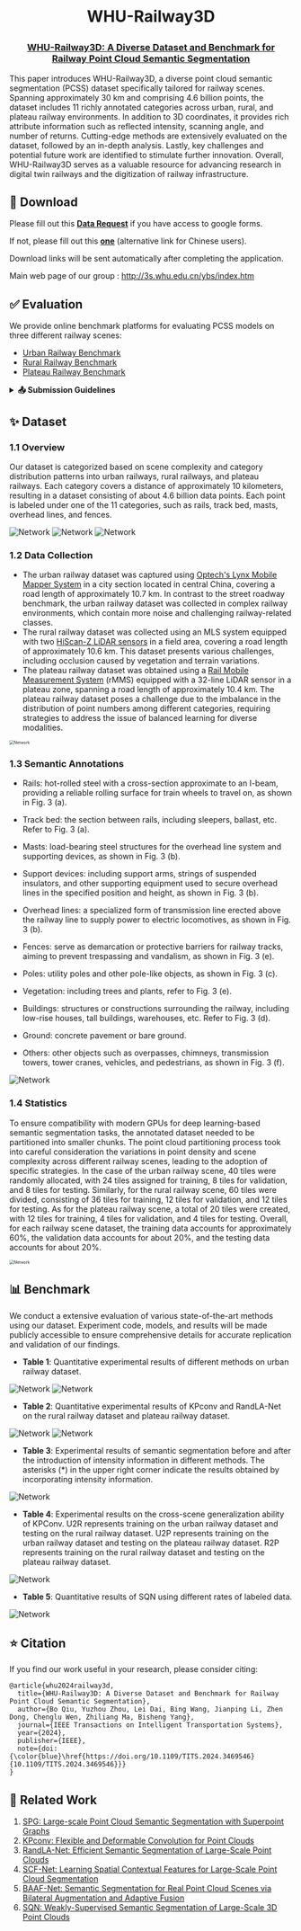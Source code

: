 <h1 align="center"> <p> WHU-Railway3D </p></h1>
<h3 align="center">
<a href="https://github.com/WHU-USI3DV/WHU-Railway3D/" target="_blank">WHU-Railway3D: A Diverse Dataset and Benchmark for Railway Point Cloud Semantic Segmentation</a>
</h3>

This paper introduces WHU-Railway3D, a diverse point cloud semantic segmentation (PCSS) dataset specifically tailored for railway scenes. Spanning approximately 30 km and comprising 4.6 billion points, the dataset includes 11 richly annotated categories across urban, rural, and plateau railway environments. In addition to 3D coordinates, it provides rich attribute information such as reflected intensity, scanning angle, and number of returns. Cutting-edge methods are extensively evaluated on the dataset, followed by an in-depth analysis. Lastly, key challenges and potential future work are identified to stimulate further innovation. Overall, WHU-Railway3D serves as a valuable resource for advancing research in digital twin railways and the digitization of railway infrastructure. 

## 📌 Download

Please fill out this [**Data Request**](https://forms.gle/HswKqzUWRuG4UQMZ6) if you have access to google forms. 

If not, please fill out this [**one**](https://wj.qq.com/s2/13387420/ac80) (alternative link for Chinese users). 

Download links will be sent automatically after completing the application.

Main web page of our group : http://3s.whu.edu.cn/ybs/index.htm

## ✅ Evaluation

We provide online benchmark platforms for evaluating PCSS models on three different railway scenes:

- [Urban Railway Benchmark](https://www.codabench.org/competitions/5138/)
- [Rural Railway Benchmark](https://www.codabench.org/competitions/5140/)
- [Plateau Railway Benchmark](https://www.codabench.org/competitions/5142/)

<details>
<summary><b>📤 Submission Guidelines</b></summary>

To evaluate your model:

1. Generate prediction files for the test set:
   - Each prediction file should be saved as a .npy file in uint8 format
   - File names must match the original ply file names (e.g., L5-1-M01-002.npy)
   - Each file contains per-point semantic predictions (one label per line)
   - Labels should be integers from 0-10 corresponding to the 11 classes

2. Create a submission zip file with the following structure:
   ```
   submission.zip
   ├── xxx.npy
   ├── xxx.npy
   ├── xxx.npy
   ├── xxx.npy
   └── ...
   ```

3. Submit your zip file to the corresponding benchmark platform.

4. The platform will automatically calculate and display:
   - Mean Intersection over Union (mIoU)
   - Per-class IoU scores
   - Overall Accuracy (OA)

**Notes**
- Test set ground truth labels are not publicly available
- Evaluation is performed on the [codabench server](https://www.codabench.org/) to ensure fair comparison

</details>

## ✨ Dataset

### 1.1 Overview

Our dataset is categorized based on scene complexity and category distribution patterns into urban railways, rural railways, and plateau railways. Each category covers a distance of approximately 10 kilometers, resulting in a dataset consisting of about 4.6 billion data points. Each point is labeled under one of the 11 categories, such as rails, track bed, masts, overhead lines, and fences.

<img src="media/Fig1-Overview_of_WHU-Railway3D.png" alt="Network" style="zoom:100%;" />

<img src="media/Fig2-Display.png" alt="Network" style="zoom:100%;" />

<img src="media/Table1-Comparison.png" alt="Network" style="zoom:100%;" />

### 1.2 Data Collection

- The urban railway dataset was captured using [Optech's Lynx Mobile Mapper System](https://www.geo3d.hr/3d-laser-scanners/teledyne-optech/optech-lynx-sg-mobile-mapper) in a city section located in central China, covering a road length of approximately 10.7 km. In contrast to the street roadway benchmark, the urban railway dataset was collected in complex railway environments, which contain more noise and challenging railway-related classes. 
- The rural railway dataset was collected using an MLS system equipped with two [HiScan-Z LiDAR sensors](https://www.zhdgps.com/detail/car_portable-HiScan-Z) in a field area, covering a road length of approximately 10.6 km. This dataset presents various challenges, including occlusion caused by vegetation and terrain variations.
- The plateau railway dataset was obtained using a [Rail Mobile Measurement System](http://www.hirail.cn/product_detail/id/7.html) (rMMS) equipped with a 32-line LiDAR sensor in a plateau zone, spanning a road length of approximately 10.4 km. The plateau railway dataset poses a challenge due to the imbalance in the distribution of point numbers among different categories, requiring strategies to address the issue of balanced learning for diverse modalities.

<img src="media/Table2-DataDescription.png" alt="Network" style="zoom:50%;" />

### 1.3 Semantic Annotations

- Rails: hot-rolled steel with a cross-section approximate to an I-beam, providing a reliable rolling surface for train wheels to travel on, as shown in Fig. 3 (a).

- Track bed: the section between rails, including sleepers, ballast, etc. Refer to Fig. 3 (a).

- Masts: load-bearing steel structures for the overhead line system and supporting devices, as shown in Fig. 3 (b).

- Support devices: including support arms, strings of suspended insulators, and other supporting equipment used to secure overhead lines in the specified position and height, as shown in Fig. 3 (b).

- Overhead lines: a specialized form of transmission line erected above the railway line to supply power to electric locomotives, as shown in Fig. 3 (b).

- Fences: serve as demarcation or protective barriers for railway tracks, aiming to prevent trespassing and vandalism, as shown in Fig. 3 (e).

- Poles: utility poles and other pole-like objects, as shown in Fig. 3 (c).

- Vegetation: including trees and plants, refer to Fig. 3 (e).

- Buildings: structures or constructions surrounding the railway, including low-rise houses, tall buildings, warehouses, etc. Refer to Fig. 3 (d).

- Ground: concrete pavement or bare ground.

- Others: other objects such as overpasses, chimneys, transmission towers, tower cranes, vehicles, and pedestrians, as shown in Fig. 3 (f).

<img src="media/Fig3-Categories.png" alt="Network" style="zoom:100%;" />

### 1.4 Statistics

To ensure compatibility with modern GPUs for deep learning-based semantic segmentation tasks, the annotated dataset needed to be partitioned into smaller chunks. The point cloud partitioning process took into careful consideration the variations in point density and scene complexity across different railway scenes, leading to the adoption of specific strategies. In the case of the urban railway scene, 40 tiles were randomly allocated, with 24 tiles assigned for training, 8 tiles for validation, and 8 tiles for testing. Similarly, for the rural railway scene, 60 tiles were divided, consisting of 36 tiles for training, 12 tiles for validation, and 12 tiles for testing. As for the plateau railway scene, a total of 20 tiles were created, with 12 tiles for training, 4 tiles for validation, and 4 tiles for testing. Overall, for each railway scene dataset, the training data accounts for approximately 60%, the validation data accounts for about 20%, and the testing data accounts for about 20%.

<img src="media/Fig4-Statistics.png" alt="Network" style="zoom:50%;" />



## 📊 Benchmark

We conduct a extensive evaluation of various state-of-the-art methods using our dataset. Experiment code, models, and results will be made publicly accessible to ensure comprehensive details for accurate replication and validation of our findings.

- **Table 1**: Quantitative experimental results of different methods on urban railway dataset.

<img src="media/Table3-Benchmarks.png" alt="Network" style="zoom:100%;" />

<img src="media/Fig5-Visualization.png" alt="Network" style="zoom:100%;" />

- **Table 2**: Quantitative experimental results of KPconv and RandLA-Net on the rural railway dataset and plateau railway dataset.

<img src="media/Table4-Benchmarks-2.png" alt="Network" style="zoom:100%;" />

<img src="media/Fig6-Visualization2.png" alt="Network" style="zoom:100%;" />

- **Table 3**: Experimental results of semantic segmentation before and after the introduction of intensity information in different methods. The asterisks (*) in the upper right corner indicate the results obtained by incorporating intensity information.

<img src="media/Table5-Intensity.png" alt="Network" style="zoom:100%;" />

- **Table 4**: Experimental results on the cross-scene generalization ability of KPConv. U2R represents training on the urban railway dataset and testing on the rural railway dataset. U2P represents training on the urban railway dataset and testing on the plateau railway dataset. R2P represents training on the rural railway dataset and testing on the plateau railway dataset.

<img src="media/Table6-Generalization.png" alt="Network" style="zoom:100%;" />

- **Table 5**: Quantitative results of SQN using different rates of labeled data.

<img src="media/Table7-SQN.png" alt="Network" style="zoom:100%;" />

## ⭐ Citation

If you find our work useful in your research, please consider citing:

```
@article{whu2024railway3d,
  title={WHU-Railway3D: A Diverse Dataset and Benchmark for Railway Point Cloud Semantic Segmentation},
  author={Bo Qiu, Yuzhou Zhou, Lei Dai, Bing Wang, Jianping Li, Zhen Dong, Chenglu Wen, Zhiliang Ma, Bisheng Yang},
  journal={IEEE Transactions on Intelligent Transportation Systems},
  year={2024},
  publisher={IEEE},
  note={doi:{\color{blue}\href{https://doi.org/10.1109/TITS.2024.3469546}{10.1109/TITS.2024.3469546}}}
}
```



## 🤝 Related Work

1. [SPG: Large-scale Point Cloud Semantic Segmentation with Superpoint Graphs](https://github.com/loicland/superpoint_graph)
2. [KPconv: Flexible and Deformable Convolution for Point Clouds](https://github.com/HuguesTHOMAS/KPConv)
3. [RandLA-Net: Efficient Semantic Segmentation of Large-Scale Point Clouds](https://github.com/QingyongHu/RandLA-Net)
4. [SCF-Net: Learning Spatial Contextual Features for Large-Scale Point Cloud Segmentation](https://github.com/leofansq/SCF-Net)
5. [BAAF-Net: Semantic Segmentation for Real Point Cloud Scenes via Bilateral Augmentation and Adaptive Fusion](https://github.com/ShiQiu0419/BAAF-Net)
6. [SQN: Weakly-Supervised Semantic Segmentation of Large-Scale 3D Point Clouds](https://github.com/QingyongHu/SQN)